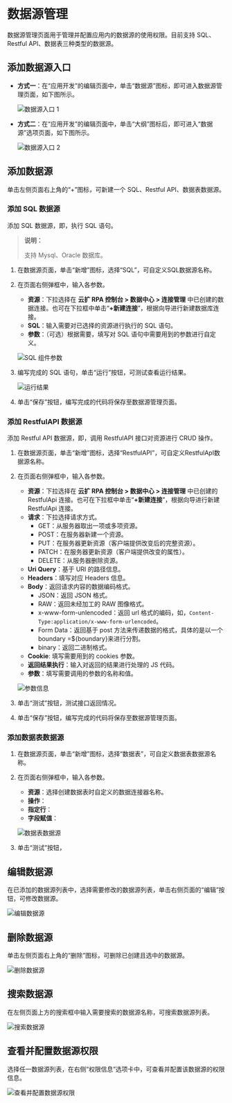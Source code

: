 # 数据源管理

数据源管理页面用于管理并配置应用内的数据源的使用权限。目前支持 SQL、Restful API、数据表三种类型的数据源。

## 添加数据源入口

- **方式一**：在“应用开发”的编辑页面中，单击“数据源”图标，即可进入数据源管理页面，如下图所示。

    ![数据源入口 1](https://docimages.blob.core.chinacloudapi.cn/images/Kris/Apps/datasource120210326.png)

- **方式二**：在“应用开发”的编辑页面中，单击“大纲”图标后，即可进入“数据源”选项页面，如下图所示。
  
   ![数据源入口 2](https://docimages.blob.core.chinacloudapi.cn/images/Kris/Apps/datasource220210326.png)

## 添加数据源

单击左侧页面右上角的“+”图标，可新建一个 SQL、Restful API、数据表数据源。

### 添加 SQL 数据源

添加 SQL 数据源，即，执行 SQL 语句。

> **说明：**
>
> 支持 Mysql、Oracle 数据库。

1. 在数据源页面，单击“新增”图标，选择“SQL”，可自定义SQL数据源名称。
2. 在页面右侧弹框中，输入各参数。

    - **资源**：下拉选择在 **云扩 RPA 控制台 > 数据中心 > 连接管理** 中已创建的数据连接。也可在下拉框中单击“**+新建连接**”，根据向导进行新建数据库连接。
    - **SQL**：输入需要对已选择的资源进行执行的 SQL 语句。
    - **参数**：（可选）根据需要，填写对 SQL 语句中需要用到的参数进行自定义。

    ![SQL 组件参数](https://docimages.blob.core.chinacloudapi.cn/images/Kris/Apps/sqlcenter20210325.png)

3. 编写完成的 SQL 语句，单击“运行”按钮，可测试查看运行结果。

    ![运行结果](https://docimages.blob.core.chinacloudapi.cn/images/Kris/Apps/sql20210325.png)

4. 单击“保存”按钮，编写完成的代码将保存至数据源管理页面。

### 添加 RestfulAPI 数据源

添加 Restful API 数据源，即，调用 RestfulAPI 接口对资源进行 CRUD 操作。

1. 在数据源页面，单击“新增”图标，选择“RestfulAPI”，可自定义RestfulApI数据源名称。
2. 在页面右侧弹框中，输入各参数。

    - **资源**：下拉选择在 **云扩 RPA 控制台 > 数据中心 > 连接管理** 中已创建的 RestfulApi 连接。也可在下拉框中单击“**+新建连接**”，根据向导进行新建 RestfulApi 连接。
    - **请求**：下拉选择请求方式。
       - GET：从服务器取出一项或多项资源。
       - POST：在服务器新建一个资源。
       - PUT：在服务器更新资源（客户端提供改变后的完整资源）。
       - PATCH：在服务器更新资源（客户端提供改变的属性）。
       - DELETE：从服务器删除资源。
    - **Uri Query**：基于 URI 的路径信息。
    - **Headers**：填写对应 Headers 信息。
    - **Body**：返回请求内容的数据编码格式。
       - JSON：返回 JSON 格式。
       - RAW：返回未经加工的 RAW 图像格式。
       - x-www-form-unlencoded：返回 url 格式的编码，如，`Content-Type:application/x-www-form-urlencoded`。
       - Form Data：返回基于 post 方法来传递数据的格式，具体的是以一个 boundary =${boundary}来进行分割。
       - binary：返回二进制格式。
    - **Cookie**: 填写需要用到的 cookies 参数。
    - **返回结果执行**：输入对返回的结果进行处理的 JS 代码。
    - **参数**：填写需要调用的参数的名称和值。

    ![参数信息](https://docimages.blob.core.chinacloudapi.cn/images/Kris/Apps/RestfulAPI20210325.png)

3. 单击“测试”按钮，测试接口返回情况。
4. 单击“保存”按钮，编写完成的代码将保存至数据源管理页面。

### 添加数据表数据源

1. 在数据源页面，单击“新增”图标，选择“数据表”，可自定义数据表数据源名称。
2. 在页面右侧弹框中，输入各参数。

   - **资源**：选择创建数据表时自定义的数据连接器名称。
   - **操作**：
   - **指定行**：
   - **字段赋值**：

    ![数据表数据源](https://docimages.blob.core.chinacloudapi.cn/images/Kris/Apps/createdatatablesave20210511.png)

3. 单击“测试”按钮，



## 编辑数据源

在已添加的数据源列表中，选择需要修改的数据源列表，单击右侧页面的“编辑”按钮，可修改数据源。

![编辑数据源](https://docimages.blob.core.chinacloudapi.cn/images/Kris/Apps/editdatasource20210326.png)

## 删除数据源

单击左侧页面右上角的“删除”图标，可删除已创建且选中的数据源。

![删除数据源](https://docimages.blob.core.chinacloudapi.cn/images/Kris/Apps/deletedatasource20210326.png)

## 搜索数据源

在左侧页面上方的搜索框中输入需要搜索的数据源名称，可搜索数据源列表。

![搜索数据源](https://docimages.blob.core.chinacloudapi.cn/images/Kris/Apps/searchcode20210326.png)

## 查看并配置数据源权限

选择任一数据源列表，在右侧“权限信息”选项卡中，可查看并配置该数据源的权限信息。

![查看并配置数据源权限](https://docimages.blob.core.chinacloudapi.cn/images/Kris/Apps/grant20210326.png)